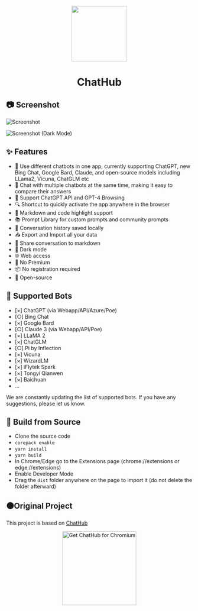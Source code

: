 <p align="center">
    <img src="./src/assets/icon.png" width="150">
</p>

<h1 align="center">ChatHub</h1>

## 📷 Screenshot

![Screenshot](screenshots/extension.png?raw=true#gh-light-mode-only)

![Screenshot (Dark Mode)](screenshots/dark.png?raw=true#gh-dark-mode-only)

## ✨ Features

- 🤖 Use different chatbots in one app, currently supporting ChatGPT, new Bing Chat, Google Bard, Claude, and open-source models including LLama2, Vicuna, ChatGLM etc
- 💬 Chat with multiple chatbots at the same time, making it easy to compare their answers
- 🚀 Support ChatGPT API and GPT-4 Browsing
- 🔍 Shortcut to quickly activate the app anywhere in the browser
- 🎨 Markdown and code highlight support
- 📚 Prompt Library for custom prompts and community prompts
- 💾 Conversation history saved locally
- 📥 Export and Import all your data
- 🔗 Share conversation to markdown
- 🌙 Dark mode
- 🌐 Web access
- 💠 No Premium
- 📦 No registration required
- 🌈 Open-source

## 🤖 Supported Bots

- [×] ChatGPT (via Webapp/API/Azure/Poe)
- [○] Bing Chat
- [×] Google Bard
- [○] Claude 3 (via Webapp/API/Poe)
- [×] LLaMA 2
- [×] ChatGLM
- [○] Pi by Inflection
- [×] Vicuna
- [×] WizardLM
- [×] iFlytek Spark
- [×] Tongyi Qianwen
- [×] Baichuan
- ...

We are constantly updating the list of supported bots. If you have any suggestions, please let us know.

## 🔨 Build from Source

- Clone the source code
- `corepack enable`
- `yarn install`
- `yarn build`
- In Chrome/Edge go to the Extensions page (chrome://extensions or edge://extensions)
- Enable Developer Mode
- Drag the `dist` folder anywhere on the page to import it (do not delete the folder afterward)

## ⚫️Original Project

This project is based on [ChatHub](https://github.com/chathub-dev/chathub)

<div align="center">

<a href="https://chrome.google.com/webstore/detail/chathub-all-in-one-chatbo/iaakpnchhognanibcahlpcplchdfmgma?utm_source=github"><img src="https://user-images.githubusercontent.com/64502893/231991498-8df6dd63-727c-41d0-916f-c90c15127de3.png" width="200" alt="Get ChatHub for Chromium"></a>

</div>
